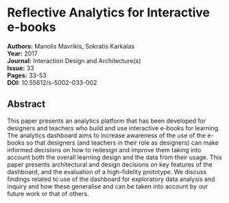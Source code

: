 # Reflective Analytics for Interactive e-books

**Authors:** Manolis Mavrikis, Sokratis Karkalas  
**Year:** 2017  
**Journal:** Interaction Design and Architecture(s)  
**Issue:** 33  
**Pages:** 33-53  
**DOI:** 10.55612/s-5002-033-002  

## Abstract
This paper presents an analytics platform that has been developed for designers and teachers who build and use interactive e-books for learning. The analytics dashboard aims to increase awareness of the use of the e-books so that designers (and teachers in their role as designers) can make informed decisions on how to redesign and improve them taking into account both the overall learning design and the data from their usage. This paper presents architectural and design decisions on key features of the dashboard, and the evaluation of a high-fidelity prototype. We discuss findings related to use of the dashboard for exploratory data analysis and inquiry and how these generalise and can be taken into account by our future work or that of others.

